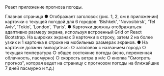 Реакт приложение прогноза погоды.

Главная страница
● Отображает заголовок (рис. 1, 2, см в приложении) карточки
с текущей погодой для 6 городов: 'Bishkek', 'Novosibirsk',
'Tel Aviv', 'Tokio', 'London', 'Paris'.
● Карточки должны отображаться адаптивно размеру экрана,
используя встроенный Grid от React Bootstrap. На широких
экранах 3 карточки в строку, затем 2 на более узких и 1
карточка в строке на мобильных размерах экранов.
● На карточке должны выводиться:
○ заголовок с названием города
○ текущая температура
○ общее состояние погоды (ясно,
переменная облачность, пасмурно)
○ скорость ветра в м/с
○ кнопка "Смотреть прогноз", которая ведет на страницу
с прогнозом погоды на ближайшие 7 дней пасмурно и т.д.)

